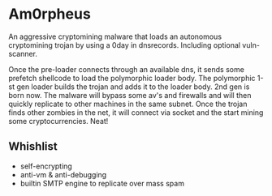 # Am0rpheus 
An aggressive cryptomining malware that loads an autonomous cryptomining trojan by using a 0day in dnsrecords. Including optional vuln-scanner. 

Once the pre-loader connects through an available dns, it sends some prefetch shellcode to load the polymorphic loader body. The polymorphic 1-st gen loader builds the trojan and adds it to the loader body. 2nd gen is born now. The malware will bypass some av's and firewalls and will then quickly replicate to other machines in the same subnet. Once the trojan finds other zombies in the net, it will connect via socket and the start mining some
cryptocurrencies. Neat!

## Whishlist

- self-encrypting
- anti-vm & anti-debugging
- builtin SMTP engine to replicate over mass spam 
